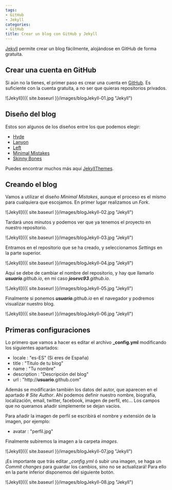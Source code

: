 ```yaml
---
tags:
- GitHub
- Jekyll
categories:
- GitHub
title: Crear un blog con GitHub y Jekyll
---
```

[Jekyll](http://jekyllrb.com/) permite crear un blog fácilmente, alojándose en GitHub de forma gratuita. 

## Crear una cuenta en GitHub

Si aún no la tienes, el primer paso es crear una cuenta en [GitHub](https://github.com/). Es suficiente con la cuenta gratuita, a no ser que quieras repositorios privados.

![Jekyll]({{ site.baseurl }}/images/blogJekyll-01.jpg "Jekyll")

## Diseño del blog

Estos son algunos de los diseños entre los que podemos elegir:

* [Hyde](https://github.com/poole/hyde)
* [Lanyon](https://github.com/poole/lanyon)
* [Left](https://github.com/holman/left)
* [Minimal Mistakes](https://github.com/mmistakes/minimal-mistakes)
* [Skinny Bones](https://github.com/mmistakes/skinny-bones-jekyll)

Puedes encontrar muchos más aquí [JekyllThemes](http://jekyllthemes.org/).

## Creando el blog

Vamos a utilizar el diseño *Minimal Mistakes*, aunque el proceso es el mismo para cualquiera que escojamos. En primer lugar realizamos un *Fork*.

![Jekyll]({{ site.baseurl }}/images/blogJekyll-02.jpg "Jekyll")

Tardará unos minutos y podemos ver que ya tenemos el proyecto en nuestro repositorio.

![Jekyll]({{ site.baseurl }}/images/blogJekyll-03.jpg "Jekyll")

Entramos en el repositorio que se ha creado, y seleccionamos *Settings* en la parte superior.

![Jekyll]({{ site.baseurl }}/images/blogJekyll-04.jpg "Jekyll")

Aquí se debe de cambiar el nombre del repositorio, y hay que llamarlo _**usuario**.github.io_, en mi caso _**josevc93**.github.io_.

![Jekyll]({{ site.baseurl }}/images/blogJekyll-05.jpg "Jekyll")

Finalmente si ponemos _**usuario**.github.io_ en el navegador y podremos visualizar nuestro blog.

![Jekyll]({{ site.baseurl }}/images/blogJekyll-06.jpg "Jekyll")

## Primeras configuraciones

Lo primero que vamos a hacer es editar el archivo **_config.yml** modificando los siguientes apartados:

* locale  : "es-ES" (Si eres de España)
* title   : "Titulo de tu blog"
* name    : "Tu nombre"
* description : "Descripción del blog"
* url     : "http://**usuario**.github.com"

Además se modificarán también los datos del autor, que aparecen en el apartado *# Site Author*. Ahí podemos definir nuestro nombre, biografía, localización, email, twitter, facebook, imagen de perfil, etc... Los campos que no queramos añadir simplemente se dejan vacíos. 

Para añadir la imagen de perfil se escribirá el nombre y extensión de la imagen, por ejemplo:

* avatar           : "perfil.jpg"

Finalmente subiremos la imagen a la carpeta *images*.

![Jekyll]({{ site.baseurl }}/images/blogJekyll-07.jpg "Jekyll")

¡Es importante que trás editar *_config.yml* ó subir una imagen, se haga un *Commit changes* para guardar los cambios, sino no se actualizará! Para ello en la parte inferior disponemos del siguiente botón.

![Jekyll]({{ site.baseurl }}/images/blogJekyll-08.jpg "Jekyll")

